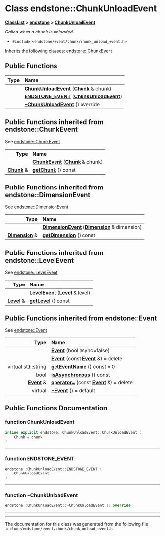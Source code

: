 

# Class endstone::ChunkUnloadEvent



[**ClassList**](annotated.md) **>** [**endstone**](namespaceendstone.md) **>** [**ChunkUnloadEvent**](classendstone_1_1ChunkUnloadEvent.md)



_Called when a chunk is unloaded._ 

* `#include <endstone/event/chunk/chunk_unload_event.h>`



Inherits the following classes: [endstone::ChunkEvent](classendstone_1_1ChunkEvent.md)


















































































































## Public Functions

| Type | Name |
| ---: | :--- |
|   | [**ChunkUnloadEvent**](#function-chunkunloadevent) ([**Chunk**](classendstone_1_1Chunk.md) & chunk) <br> |
|   | [**ENDSTONE\_EVENT**](#function-endstone_event) ([**ChunkUnloadEvent**](classendstone_1_1ChunkUnloadEvent.md)) <br> |
|   | [**~ChunkUnloadEvent**](#function-chunkunloadevent) () override<br> |


## Public Functions inherited from endstone::ChunkEvent

See [endstone::ChunkEvent](classendstone_1_1ChunkEvent.md)

| Type | Name |
| ---: | :--- |
|   | [**ChunkEvent**](classendstone_1_1ChunkEvent.md#function-chunkevent) ([**Chunk**](classendstone_1_1Chunk.md) & chunk) <br> |
|  [**Chunk**](classendstone_1_1Chunk.md) & | [**getChunk**](classendstone_1_1ChunkEvent.md#function-getchunk) () const<br> |


## Public Functions inherited from endstone::DimensionEvent

See [endstone::DimensionEvent](classendstone_1_1DimensionEvent.md)

| Type | Name |
| ---: | :--- |
|   | [**DimensionEvent**](classendstone_1_1DimensionEvent.md#function-dimensionevent) ([**Dimension**](classendstone_1_1Dimension.md) & dimension) <br> |
|  [**Dimension**](classendstone_1_1Dimension.md) & | [**getDimension**](classendstone_1_1DimensionEvent.md#function-getdimension) () const<br> |


## Public Functions inherited from endstone::LevelEvent

See [endstone::LevelEvent](classendstone_1_1LevelEvent.md)

| Type | Name |
| ---: | :--- |
|   | [**LevelEvent**](classendstone_1_1LevelEvent.md#function-levelevent) ([**Level**](classendstone_1_1Level.md) & level) <br> |
|  [**Level**](classendstone_1_1Level.md) & | [**getLevel**](classendstone_1_1LevelEvent.md#function-getlevel) () const<br> |


## Public Functions inherited from endstone::Event

See [endstone::Event](classendstone_1_1Event.md)

| Type | Name |
| ---: | :--- |
|   | [**Event**](classendstone_1_1Event.md#function-event-12) (bool async=false) <br> |
|   | [**Event**](classendstone_1_1Event.md#function-event-22) (const [**Event**](classendstone_1_1Event.md) &) = delete<br> |
| virtual std::string | [**getEventName**](classendstone_1_1Event.md#function-geteventname) () const = 0<br> |
|  bool | [**isAsynchronous**](classendstone_1_1Event.md#function-isasynchronous) () const<br> |
|  [**Event**](classendstone_1_1Event.md) & | [**operator=**](classendstone_1_1Event.md#function-operator) (const [**Event**](classendstone_1_1Event.md) &) = delete<br> |
| virtual  | [**~Event**](classendstone_1_1Event.md#function-event) () = default<br> |




































































































































## Public Functions Documentation




### function ChunkUnloadEvent 

```C++
inline explicit endstone::ChunkUnloadEvent::ChunkUnloadEvent (
    Chunk & chunk
) 
```




<hr>



### function ENDSTONE\_EVENT 

```C++
endstone::ChunkUnloadEvent::ENDSTONE_EVENT (
    ChunkUnloadEvent
) 
```




<hr>



### function ~ChunkUnloadEvent 

```C++
endstone::ChunkUnloadEvent::~ChunkUnloadEvent () override
```




<hr>

------------------------------
The documentation for this class was generated from the following file `include/endstone/event/chunk/chunk_unload_event.h`

